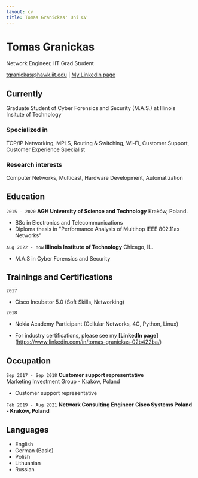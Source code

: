```yaml
---
layout: cv
title: Tomas Granickas' Uni CV
---
```

# Tomas Granickas
Network Engineer, IIT Grad Student

<div id="webaddress">
<a href="mailto:tgranickas@hawk.iit.edu">tgranickas@hawk.iit.edu</a>
| <a href="https://www.linkedin.com/in/tomas-granickas-02b422ba/">My LinkedIn page</a>
</div>

## Currently

Graduate Student of Cyber Forensics and Security (M.A.S.) at Illinois Insitute of Technology

### Specialized in

TCP/IP Networking, MPLS, Routing & Switching, Wi-Fi, Customer Support, Customer Experience Specialist


### Research interests

Computer Networks, Multicast, Hardware Development, Automatization


## Education

`2015 - 2020`
__AGH University of Science and Technology__ Kraków, Poland.

- BSc in Electronics and Telecommunications
- Diploma thesis in "Performance Analysis of Multihop IEEE 802.11ax Networks"

`Aug 2022 - now`
__Illinois Institute of Technology__ Chicago, IL.

- M.A.S in Cyber Forensics and Security


<!--
## Certifications

`2018`
- Certified LabVIEW Associate Developer (CLAD) 

`2019` 
- Cisco Certified Network Associate (CCNA-R&S) 
- Cisco Certified Network Professional (CCNP-R&S)

`2020` 
- Cisco Certified Network Professional (CCNP-Enterprise) 

`2021`
- Cisco Certified DevNet Associate

`2022`
- NSE 4 Network Security Professional
-->


## Trainings and Certifications

`2017`
- Cisco Incubator 5.0 (Soft Skills, Networking)

`2018`
- Nokia Academy Participant (Cellular Networks, 4G, Python, Linux)   

- For industry certifications, please see my **[LinkedIn page]**(https://www.linkedin.com/in/tomas-granickas-02b422ba/)

## Occupation

`Sep 2017 - Sep 2018`
__Customer support representative__   
Marketing Investment Group - Kraków, Poland

- Customer support representative

`Feb 2019 - Aug 2021`
__Network Consulting Engineer__
__Cisco Systems Poland - Kraków, Poland__


## Languages


- English 
- German (Basic)
- Polish 
- Lithuanian
- Russian


<!-- ### Footer

Last updated: May 2013 -->


